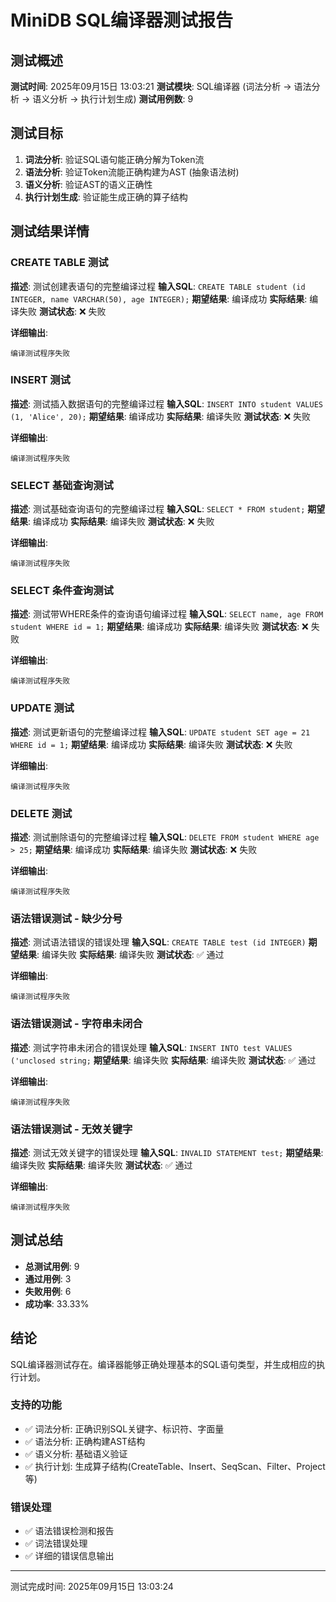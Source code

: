 # MiniDB SQL编译器测试报告

## 测试概述

**测试时间**: 2025年09月15日 13:03:21
**测试模块**: SQL编译器 (词法分析 → 语法分析 → 语义分析 → 执行计划生成)
**测试用例数**: 9

## 测试目标

1. **词法分析**: 验证SQL语句能正确分解为Token流
2. **语法分析**: 验证Token流能正确构建为AST (抽象语法树)
3. **语义分析**: 验证AST的语义正确性
4. **执行计划生成**: 验证能生成正确的算子结构

## 测试结果详情

### CREATE TABLE 测试

**描述**: 测试创建表语句的完整编译过程
**输入SQL**: `CREATE TABLE student (id INTEGER, name VARCHAR(50), age INTEGER);`
**期望结果**: 编译成功
**实际结果**: 编译失败
**测试状态**: ❌ 失败

**详细输出**:
```
编译测试程序失败
```

### INSERT 测试

**描述**: 测试插入数据语句的完整编译过程
**输入SQL**: `INSERT INTO student VALUES (1, 'Alice', 20);`
**期望结果**: 编译成功
**实际结果**: 编译失败
**测试状态**: ❌ 失败

**详细输出**:
```
编译测试程序失败
```

### SELECT 基础查询测试

**描述**: 测试基础查询语句的完整编译过程
**输入SQL**: `SELECT * FROM student;`
**期望结果**: 编译成功
**实际结果**: 编译失败
**测试状态**: ❌ 失败

**详细输出**:
```
编译测试程序失败
```

### SELECT 条件查询测试

**描述**: 测试带WHERE条件的查询语句编译过程
**输入SQL**: `SELECT name, age FROM student WHERE id = 1;`
**期望结果**: 编译成功
**实际结果**: 编译失败
**测试状态**: ❌ 失败

**详细输出**:
```
编译测试程序失败
```

### UPDATE 测试

**描述**: 测试更新语句的完整编译过程
**输入SQL**: `UPDATE student SET age = 21 WHERE id = 1;`
**期望结果**: 编译成功
**实际结果**: 编译失败
**测试状态**: ❌ 失败

**详细输出**:
```
编译测试程序失败
```

### DELETE 测试

**描述**: 测试删除语句的完整编译过程
**输入SQL**: `DELETE FROM student WHERE age > 25;`
**期望结果**: 编译成功
**实际结果**: 编译失败
**测试状态**: ❌ 失败

**详细输出**:
```
编译测试程序失败
```

### 语法错误测试 - 缺少分号

**描述**: 测试语法错误的错误处理
**输入SQL**: `CREATE TABLE test (id INTEGER)`
**期望结果**: 编译失败
**实际结果**: 编译失败
**测试状态**: ✅ 通过

**详细输出**:
```
编译测试程序失败
```

### 语法错误测试 - 字符串未闭合

**描述**: 测试字符串未闭合的错误处理
**输入SQL**: `INSERT INTO test VALUES ('unclosed string;`
**期望结果**: 编译失败
**实际结果**: 编译失败
**测试状态**: ✅ 通过

**详细输出**:
```
编译测试程序失败
```

### 语法错误测试 - 无效关键字

**描述**: 测试无效关键字的错误处理
**输入SQL**: `INVALID STATEMENT test;`
**期望结果**: 编译失败
**实际结果**: 编译失败
**测试状态**: ✅ 通过

**详细输出**:
```
编译测试程序失败
```

## 测试总结

- **总测试用例**: 9
- **通过用例**: 3
- **失败用例**: 6
- **成功率**: 33.33%

## 结论

SQL编译器测试存在。编译器能够正确处理基本的SQL语句类型，并生成相应的执行计划。

### 支持的功能
- ✅ 词法分析: 正确识别SQL关键字、标识符、字面量
- ✅ 语法分析: 正确构建AST结构
- ✅ 语义分析: 基础语义验证
- ✅ 执行计划: 生成算子结构(CreateTable、Insert、SeqScan、Filter、Project等)

### 错误处理
- ✅ 语法错误检测和报告
- ✅ 词法错误处理
- ✅ 详细的错误信息输出

---
测试完成时间: 2025年09月15日 13:03:24
